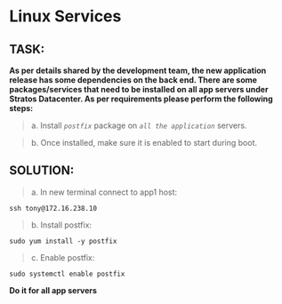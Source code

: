 # Linux Services
## TASK:
**As per details shared by the development team, the new application release has some dependencies on the back end. There are some packages/services that need to be installed on all app servers under Stratos Datacenter. As per requirements please perform the following steps:**

> a. Install *`postfix`* package on *`all the application`* servers.

> b. Once installed, make sure it is enabled to start during boot.

## SOLUTION:
> a. In new terminal connect to app1 host:
```
ssh tony@172.16.238.10
```
> b. Install postfix:
```
sudo yum install -y postfix
```
>c. Enable postfix:
```
sudo systemctl enable postfix
```
**Do it for all app servers**